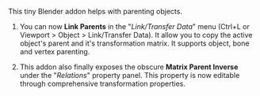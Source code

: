 This tiny Blender addon helps with parenting objects.


1. You can now __Link Parents__ in the "_Link/Transfer Data_" menu (Ctrl+L or Viewport > Object > Link/Transfer Data). It allow you to copy the active object's parent and it's transformation matrix. It supports object, bone and vertex parenting.

2. This addon also finally exposes the obscure __Matrix Parent Inverse__ under the "_Relations_" property panel. This property is now editable through comprehensive transformation properties.